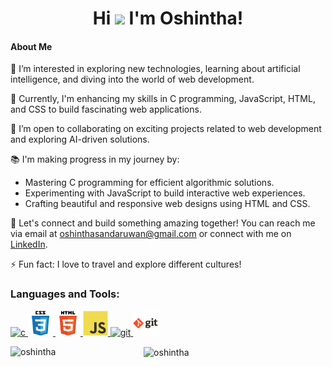 <h1 align="center"> Hi <img src="https://raw.githubusercontent.com/MartinHeinz/MartinHeinz/master/wave.gif" width="30px"> I'm Oshintha! </h1> 
<h4>About Me</h4>

👀 I’m interested in exploring new technologies, learning about artificial intelligence, and diving into the world of web development.

🌱 Currently, I'm enhancing my skills in C programming, JavaScript, HTML, and CSS to build fascinating web applications.

💼 I’m open to collaborating on exciting projects related to web development and exploring AI-driven solutions.

📚 I'm making progress in my journey by:

   - Mastering C programming for efficient algorithmic solutions.
   - Experimenting with JavaScript to build interactive web experiences.
   - Crafting beautiful and responsive web designs using HTML and CSS.

💬 Let's connect and build something amazing together! You can reach me via email at [oshinthasandaruwan@gmail.com](mailto:oshinthasandaruwan@gmail.com) or connect with me on [LinkedIn](https://www.linkedin.com/in/oshintha-sandaruwan/).

⚡ Fun fact: I love to travel and explore different cultures!

<h3 align="left">Languages and Tools:</h3>
<p align="left"> 
   <a href="https://www.w3schools.com/c/" target="_blank" rel="noreferrer"> <img src="https://upload.wikimedia.org/wikipedia/commons/1/18/C_Programming_Language.svg" alt="c" width="40" height="40"/> </a>
   <a href="https://www.w3schools.com/css/" target="_blank" rel="noreferrer"> <img src="https://raw.githubusercontent.com/devicons/devicon/master/icons/css3/css3-original-wordmark.svg" alt="css3" width="40" height="40"/> </a> 
   <a href="https://www.w3schools.com/html/" target="_blank" rel="noreferrer"> <img src="https://raw.githubusercontent.com/devicons/devicon/master/icons/html5/html5-original-wordmark.svg" alt="html5" width="40" height="40"/> </a> 
   <a href="https://developer.mozilla.org/en-US/docs/Web/JavaScript" target="_blank" rel="noreferrer"> <img src="https://raw.githubusercontent.com/devicons/devicon/master/icons/javascript/javascript-original.svg" alt="javascript" width="40" height="40"/> </a>
   <a href="https://react.dev/learn" target="_blank" rel="noreferrer"> <img src="https://upload.wikimedia.org/wikipedia/commons/a/a7/React-icon.svg" alt="git" width="40" height="40"/> </a>
   <a href="https://git-scm.com/book/tr/v2/Customizing-Git-Git-Configuration" target="_blank" rel="noreferrer"> <img src="https://github.com/devicons/devicon/blob/master/icons/git/git-original-wordmark.svg" alt="git" width="40" height="40"/> </a>

<p><img align="left" width="41.5%" src="https://github-readme-stats.vercel.app/api/top-langs?username=oshintha&show_icons=true&locale=en&layout=compact" alt="oshintha" /></p>

<p>&nbsp;<img align="center" src="https://github-readme-stats.vercel.app/api?username=oshintha&show_icons=true&locale=en" alt="oshintha" /></p>

<!---
Oshintha/Oshintha is a ✨ special ✨ repository because its `README.md` (this file) appears on your GitHub profile.
You can click the Preview link to take a look at your changes.
--->
